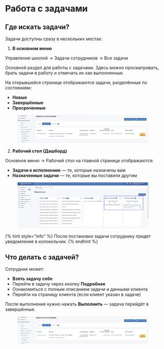 # Работа с задачами

## Где искать задачи?

Задачи доступны сразу в нескольких местах:

1. **В основном меню**

Управление школой → Задачи сотрудников → Все задачи

Основной раздел для работы с задачами. Здесь можно просматривать, брать задачи в работу и отмечать их как выполненные.

На открывшейся странице отображаются задачи, разделённые по состояниям:

* **Новые**
* **Завершённые**
* **Просроченные**

<figure><img src="../../.gitbook/assets/image (3).png" alt=""><figcaption></figcaption></figure>

2. **Рабочий стол (Дашборд)**

Основное меню → Рабочий стол  на главной странице отображаются:

* **Задачи к исполнению** — те, которые назначены вам
* **Назначенные задачи** — те, которые вы поставили другим

<figure><img src="../../.gitbook/assets/image (4).png" alt=""><figcaption></figcaption></figure>

{% hint style="info" %}
После постановки задачи сотруднику придет уведомление в колокольчик.
{% endhint %}

## Что делать с задачей?

Сотрудник может:

* **Взять задачу себе**
* Перейти в задачу через кнопку **Подробнее**
* Ознакомиться с полным описанием задачи и данными клиента
* Перейти на страницу клиента (если клиент указан в задаче)

После выполнения нужно нажать **Выполнить** — задача перейдёт в завершённые.

<figure><img src="../../.gitbook/assets/image (125).png" alt=""><figcaption></figcaption></figure>
